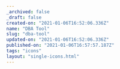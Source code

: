 ```yaml
---
_archived: false
_draft: false
created-on: "2021-01-06T16:52:06.336Z"
name: "DBA Tool"
slug: "dba-tool"
updated-on: "2021-01-06T16:52:06.336Z"
published-on: "2021-01-06T16:57:57.187Z"
tags: "icons"
layout: "single-icons.html"
---
```




